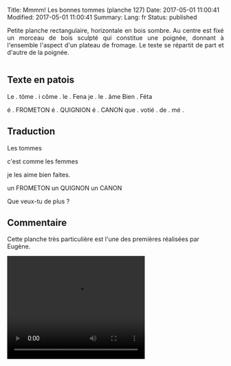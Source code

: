 Title: Mmmm! Les bonnes tommes (planche 127)
Date: 2017-05-01 11:00:41
Modified: 2017-05-01 11:00:41
Summary: 
Lang: fr
Status: published

<p style="text-align:justify;">Petite planche rectangulaire, horizontale en bois sombre. Au centre est fixé un morceau de bois sculpté qui constitue une poignée, donnant à l'ensemble l'aspect d'un plateau de fromage. Le texte se répartit de part et d'autre de la poignée.</p>

<figure class="image-block" style="float: center;">
  <img alt="" src="{static}/images/planche_127.png">
  <figcaption style="max-width: 680px"></figcaption>
</figure>


## Texte en patois
Le . tôme . i  côme . le . Fena  je . le . âme  Bien . Féta

é . FROMETON  é . QUIGNION  é . CANON  que . votié  . de . mé  .


## Traduction
Les tommes

c'est comme les femmes

je les aime bien faites.



 un FROMETON
un  QUIGNON
un CANON

 Que veux-tu de plus ?

## Commentaire
 Cette planche très particulière est l'une des premières réalisées par Eugène.



<video width="320" height="240" controls>
  <source src="https://d1njpgd0ygatdn.cloudfront.net/video_127-2.mp4" type="video/mp4">
</video>
